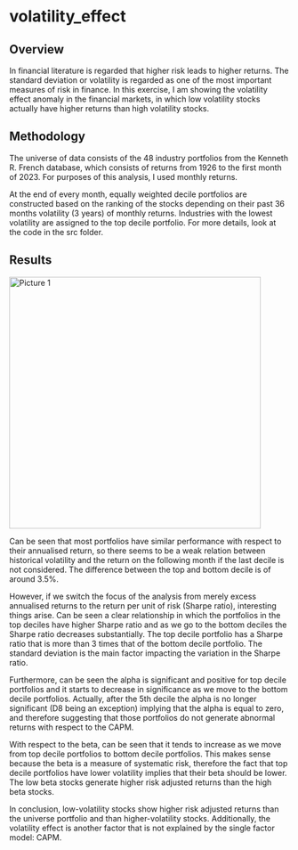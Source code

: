 # volatility_effect

## Overview

In financial literature is regarded that higher risk leads to higher returns. The standard deviation or volatility is regarded as one of the most important measures of risk in finance. In this exercise, I am showing the volatility effect anomaly in the financial markets, in which low volatility stocks actually have higher returns than high volatility stocks.

## Methodology

The universe of data consists of the 48 industry portfolios from the Kenneth R. French database, which consists of returns from 1926 to the first month of 2023. For purposes of this analysis, I used monthly returns.

At the end of every month, equally weighted decile portfolios are constructed based on the ranking of the stocks depending on their past 36 months volatility (3 years) of monthly returns. Industries with the lowest volatility are assigned to the top decile portfolio. For more details, look at the code in the src folder.

## Results

<img width="452" alt="Picture 1" src="https://user-images.githubusercontent.com/114669230/233850751-a1199ad3-f12b-4eea-8d74-a8188bdfad48.png">

Can be seen that most portfolios have similar performance with respect to their annualised return, so there seems to be a weak relation between historical volatility and the return on the following month if the last decile is not considered. The difference between the top and bottom decile is of around 3.5%.

However, if we switch the focus of the analysis from merely excess annualised returns to the return per unit of risk (Sharpe ratio), interesting things arise. Can be seen a clear relationship in which the portfolios in the top deciles have higher Sharpe ratio and as we go to the bottom deciles the Sharpe ratio decreases substantially. The top decile portfolio has a Sharpe ratio that is more than 3 times that of the bottom decile portfolio. The standard deviation is the main factor impacting the variation in the Sharpe ratio.

Furthermore, can be seen the alpha is significant and positive for top decile portfolios and it starts to decrease in significance as we move to the bottom decile portfolios. Actually, after the 5th decile the alpha is no longer significant (D8 being an exception) implying that the alpha is equal to zero, and therefore suggesting that those portfolios do not generate abnormal returns with respect to the CAPM.

With respect to the beta, can be seen that it tends to increase as we move from top decile portfolios to bottom decile portfolios. This makes sense because the beta is a measure of systematic risk, therefore the fact that top decile portfolios have lower volatility implies that their beta should be lower. The low beta stocks generate higher risk adjusted returns than the high beta stocks.

In conclusion, low-volatility stocks show higher risk adjusted returns than the universe portfolio and than higher-volatility stocks. Additionally, the volatility effect is another factor that is not explained by the single factor model: CAPM.


